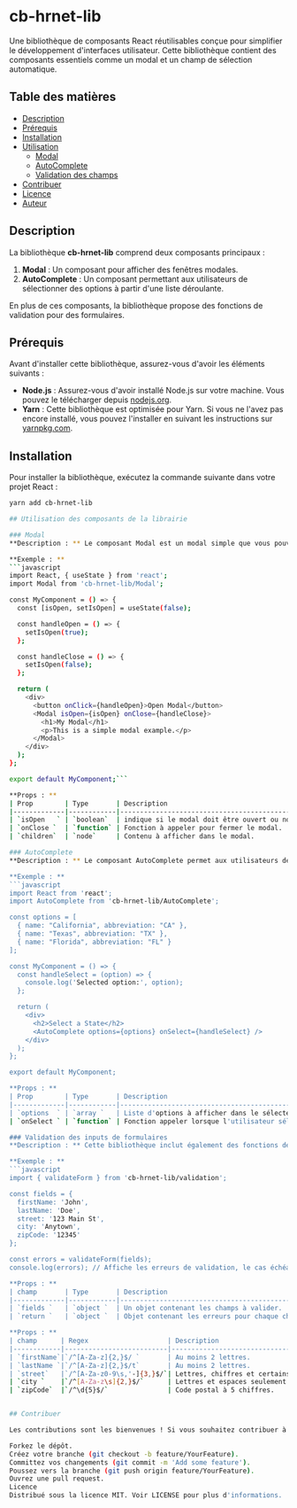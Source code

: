 # cb-hrnet-lib

Une bibliothèque de composants React réutilisables conçue pour simplifier le développement d'interfaces utilisateur. Cette bibliothèque contient des composants essentiels comme un modal et un champ de sélection automatique.

## Table des matières

- [Description](#description)
- [Prérequis](#prérequis)
- [Installation](#installation)
- [Utilisation](#utilisation)
  - [Modal](#modal)
  - [AutoComplete](#autocomplete)
  - [Validation des champs](#validation-des-champs)
- [Contribuer](#contribuer)
- [Licence](#licence)
- [Auteur](#auteur)

## Description

La bibliothèque **cb-hrnet-lib** comprend deux composants principaux :

1. **Modal** : Un composant pour afficher des fenêtres modales.
2. **AutoComplete** : Un composant permettant aux utilisateurs de sélectionner des options à partir d'une liste déroulante.

En plus de ces composants, la bibliothèque propose des fonctions de validation pour des formulaires.

## Prérequis

Avant d'installer cette bibliothèque, assurez-vous d'avoir les éléments suivants :

- **Node.js** : Assurez-vous d'avoir installé Node.js sur votre machine. Vous pouvez le télécharger depuis [nodejs.org](https://nodejs.org/).
- **Yarn** : Cette bibliothèque est optimisée pour Yarn. Si vous ne l'avez pas encore installé, vous pouvez l'installer en suivant les instructions sur [yarnpkg.com](https://classic.yarnpkg.com/en/docs/install).

## Installation

Pour installer la bibliothèque, exécutez la commande suivante dans votre projet React :

```bash
yarn add cb-hrnet-lib

## Utilisation des composants de la librairie

### Modal
**Description : ** Le composant Modal est un modal simple que vous pouvez utiliser pour afficher des informations ou des formulaires.

**Exemple : **
```javascript
import React, { useState } from 'react';
import Modal from 'cb-hrnet-lib/Modal';

const MyComponent = () => {
  const [isOpen, setIsOpen] = useState(false);

  const handleOpen = () => {
    setIsOpen(true);
  };

  const handleClose = () => {
    setIsOpen(false);
  };

  return (
    <div>
      <button onClick={handleOpen}>Open Modal</button>
      <Modal isOpen={isOpen} onClose={handleClose}>
        <h1>My Modal</h1>
        <p>This is a simple modal example.</p>
      </Modal>
    </div>
  );
};

export default MyComponent;```

**Props : ** 
| Prop        | Type       | Description                                    |
|-------------|------------|------------------------------------------------|
| `isOpen   ` | `boolean`  | indique si le modal doit être ouvert ou non.   |
| `onClose `  | `function` | Fonction à appeler pour fermer le modal.       |
| `children`  | `node`     | Contenu à afficher dans le modal.              |

### AutoComplete
**Description : ** Le composant AutoComplete permet aux utilisateurs de sélectionner une option parmi une liste d'options.

**Exemple : **
```javascript
import React from 'react';
import AutoComplete from 'cb-hrnet-lib/AutoComplete';

const options = [
  { name: "California", abbreviation: "CA" },
  { name: "Texas", abbreviation: "TX" },
  { name: "Florida", abbreviation: "FL" }
];

const MyComponent = () => {
  const handleSelect = (option) => {
    console.log('Selected option:', option);
  };

  return (
    <div>
      <h2>Select a State</h2>
      <AutoComplete options={options} onSelect={handleSelect} />
    </div>
  );
};

export default MyComponent;

**Props : ** 
| Prop        | Type       | Description                                               |
|-------------|------------|-----------------------------------------------------------|
| `options  ` | `array `   | Liste d'options à afficher dans le sélecteur.             |
| `onSelect ` | `function` | Fonction appeler lorsque l'utilisateur sélectionne option.|

### Validation des inputs de formulaires
**Description : ** Cette bibliothèque inclut également des fonctions de validation pour les champs de formulaire. Vous pouvez valider des champs comme le prénom, le nom, la rue, la ville et le code postal.

**Exemple : **
```javascript
import { validateForm } from 'cb-hrnet-lib/validation';

const fields = {
  firstName: 'John',
  lastName: 'Doe',
  street: '123 Main St',
  city: 'Anytown',
  zipCode: '12345'
};

const errors = validateForm(fields);
console.log(errors); // Affiche les erreurs de validation, le cas échéant.

**Props : ** 
| champ       | Type       | Description                                    |
|-------------|------------|------------------------------------------------|
| `fields `   | `object `  | Un objet contenant les champs à valider.       |
| `return `   | `object `  | Objet contenant les erreurs pour chaque champ. |

**Props : ** 
| champ      | Regex                    | Description                  |
|------------|--------------------------|------------------------------|
| `firstName`|`/^[A-Za-z]{2,}$/ `       | Au moins 2 lettres.          |
| `lastName `|`/^[A-Za-z]{2,}$/t`       | Au moins 2 lettres.          |
| `street`   |`/^[A-Za-z0-9\s,'-]{3,}$/`| Lettres, chiffres et certains caractères spéciaux.|
| `city `    |`/^[A-Za-z\s]{2,}$/`      | Lettres et espaces seulement.|
| `zipCode`  |`/^\d{5}$/`               | Code postal à 5 chiffres.    |


## Contribuer

Les contributions sont les bienvenues ! Si vous souhaitez contribuer à ce projet, veuillez suivre les étapes suivantes :

Forkez le dépôt.
Créez votre branche (git checkout -b feature/YourFeature).
Committez vos changements (git commit -m 'Add some feature').
Poussez vers la branche (git push origin feature/YourFeature).
Ouvrez une pull request.
Licence
Distribué sous la licence MIT. Voir LICENSE pour plus d'informations.